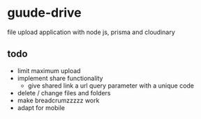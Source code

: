 # guude-drive
file upload application with node js, prisma and cloudinary


## todo

- limit maximum upload
- implement share functionality
    - give shared link a url query parameter with a unique code
- delete / change files and folders
- make breadcrumzzzzz work
- adapt for mobile